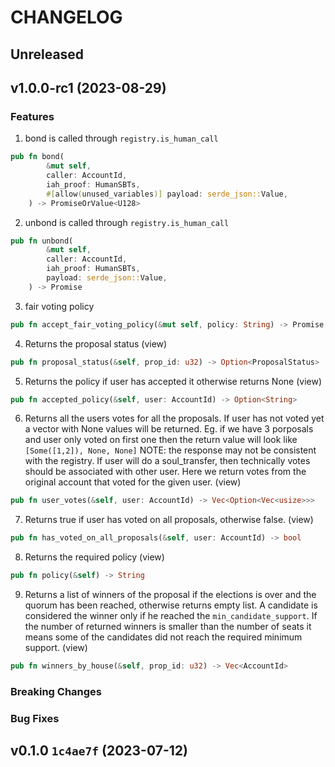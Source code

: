 <!-- markdownlint-disable MD013 -->
<!-- markdownlint-disable MD024 -->

<!--
Changelogs are for humans, not machines.
There should be an entry for every single version.
The same types of changes should be grouped.
The latest version comes first.
The release date of each version is displayed.

Usage:

Change log entries are to be added to the Unreleased section. Example entry:

* [#<PR-number>](https://github.com/umee-network/umee/pull/<PR-number>) <description>

-->

# CHANGELOG

## Unreleased

## v1.0.0-rc1 (2023-08-29)

### Features

1. bond is called through `registry.is_human_call`

```rust
pub fn bond(
        &mut self,
        caller: AccountId,
        iah_proof: HumanSBTs,
        #[allow(unused_variables)] payload: serde_json::Value,
    ) -> PromiseOrValue<U128>
```

2. unbond is called through `registry.is_human_call`

```rust
pub fn unbond(
        &mut self,
        caller: AccountId,
        iah_proof: HumanSBTs,
        payload: serde_json::Value,
    ) -> Promise
```

3. fair voting policy

```rust
pub fn accept_fair_voting_policy(&mut self, policy: String) -> Promise
```

4. Returns the proposal status (view)

```rust
pub fn proposal_status(&self, prop_id: u32) -> Option<ProposalStatus>
```

5. Returns the policy if user has accepted it otherwise returns None (view)

```rust
pub fn accepted_policy(&self, user: AccountId) -> Option<String>
```

6. Returns all the users votes for all the proposals. If user has not voted yet a vector with None values will be returned. Eg. if we have 3 porposals and user only voted on first one then the return value will look like `[Some([1,2]), None, None]`
   NOTE: the response may not be consistent with the registry. If user will do a soul_transfer, then technically votes should be associated with other user. Here we return votes from the original account that voted for the given user. (view)

```rust
pub fn user_votes(&self, user: AccountId) -> Vec<Option<Vec<usize>>>
```

7. Returns true if user has voted on all proposals, otherwise false. (view)

```rust
pub fn has_voted_on_all_proposals(&self, user: AccountId) -> bool
```

8.  Returns the required policy (view)

```rust
pub fn policy(&self) -> String
```

9. Returns a list of winners of the proposal if the elections is over and the quorum has been reached, otherwise returns empty list. A candidate is considered the winner only if he reached the `min_candidate_support`. If the number of returned winners is smaller than the number of seats it means some of the candidates did not reach the required minimum support. (view)

```rust
pub fn winners_by_house(&self, prop_id: u32) -> Vec<AccountId>
```

### Breaking Changes

### Bug Fixes

## v0.1.0 `1c4ae7f` (2023-07-12)

